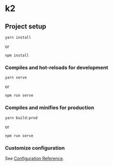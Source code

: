 # k2

## Project setup
```
yarn install
```
or
```
npm install
```

### Compiles and hot-reloads for development
```
yarn serve
```
or
```
npm run serve
```

### Compiles and minifies for production
```
yarn build:prod
```
or
```
npm run serve
```

### Customize configuration
See [Configuration Reference](https://cli.vuejs.org/config/).
